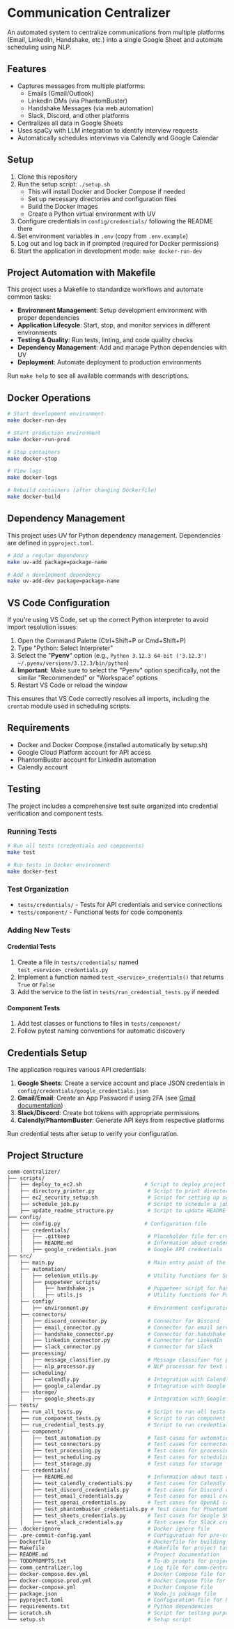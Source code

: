 # Communication Centralizer

An automated system to centralize communications from multiple platforms (Email, LinkedIn, Handshake, etc.) into a single Google Sheet and automate scheduling using NLP.

## Features

- Captures messages from multiple platforms:
  - Emails (Gmail/Outlook)
  - LinkedIn DMs (via PhantomBuster)
  - Handshake Messages (via web automation)
  - Slack, Discord, and other platforms
- Centralizes all data in Google Sheets
- Uses spaCy with LLM integration to identify interview requests
- Automatically schedules interviews via Calendly and Google Calendar

## Setup

1. Clone this repository
2. Run the setup script: `./setup.sh`
   - This will install Docker and Docker Compose if needed
   - Set up necessary directories and configuration files
   - Build the Docker images
   - Create a Python virtual environment with UV
3. Configure credentials in `config/credentials/` following the README there
4. Set environment variables in `.env` (copy from `.env.example`)
5. Log out and log back in if prompted (required for Docker permissions)
6. Start the application in development mode: `make docker-run-dev`

## Project Automation with Makefile

This project uses a Makefile to standardize workflows and automate common tasks:

- **Environment Management**: Setup development environment with proper dependencies
- **Application Lifecycle**: Start, stop, and monitor services in different environments
- **Testing & Quality**: Run tests, linting, and code quality checks
- **Dependency Management**: Add and manage Python dependencies with UV
- **Deployment**: Automate deployment to production environments

Run `make help` to see all available commands with descriptions.

## Docker Operations

```bash
# Start development environment
make docker-run-dev

# Start production environment
make docker-run-prod

# Stop containers
make docker-stop

# View logs
make docker-logs

# Rebuild containers (after changing Dockerfile)
make docker-build
```

## Dependency Management

This project uses UV for Python dependency management. Dependencies are defined in `pyproject.toml`.

```bash
# Add a regular dependency
make uv-add package=package-name

# Add a development dependency
make uv-add-dev package=package-name
```

## VS Code Configuration

If you're using VS Code, set up the correct Python interpreter to avoid import resolution issues:

1. Open the Command Palette (Ctrl+Shift+P or Cmd+Shift+P)
2. Type "Python: Select Interpreter"
3. Select the "**Pyenv**" option (e.g., `Python 3.12.3 64-bit ('3.12.3') ~/.pyenv/versions/3.12.3/bin/python`)
4. **Important**: Make sure to select the "Pyenv" option specifically, not the similar "Recommended" or "Workspace" options
5. Restart VS Code or reload the window

This ensures that VS Code correctly resolves all imports, including the `crontab` module used in scheduling scripts.

## Requirements

- Docker and Docker Compose (installed automatically by setup.sh)
- Google Cloud Platform account for API access
- PhantomBuster account for LinkedIn automation
- Calendly account

## Testing

The project includes a comprehensive test suite organized into credential verification and component tests.

### Running Tests

```bash
# Run all tests (credentials and components)
make test

# Run tests in Docker environment
make docker-test
```

### Test Organization

- `tests/credentials/` - Tests for API credentials and service connections
- `tests/component/` - Functional tests for code components

### Adding New Tests

#### Credential Tests

1. Create a file in `tests/credentials/` named `test_<service>_credentials.py`
2. Implement a function named `test_<service>_credentials()` that returns `True` or `False`
3. Add the service to the list in `tests/run_credential_tests.py` if needed

#### Component Tests

1. Add test classes or functions to files in `tests/component/`
2. Follow pytest naming conventions for automatic discovery

## Credentials Setup

The application requires various API credentials:

1. **Google Sheets**: Create a service account and place JSON credentials in `config/credentials/google_credentials.json`
2. **Gmail/Email**: Create an App Password if using 2FA (see [Gmail documentation](https://support.google.com/accounts/answer/185833))
3. **Slack/Discord**: Create bot tokens with appropriate permissions
4. **Calendly/PhantomBuster**: Generate API keys from respective platforms

Run credential tests after setup to verify your configuration.

## Project Structure

```bash
comm-centralizer/
├── scripts/
│   ├── deploy_to_ec2.sh                    # Script to deploy project to EC2 instance
│   ├── directory_printer.py                 # Script to print directory structure
│   ├── ec2_security_setup.sh                # Script for setting up security on EC2 instance
│   ├── schedule_job.py                      # Script to schedule a job
│   ├── update_readme_structure.py           # Script to update README structure
├── config/
│   ├── config.py                           # Configuration file
│   ├── credentials/
│   │   ├── .gitkeep                         # Placeholder file for credentials directory
│   │   ├── README.md                        # Information about credentials
│   │   ├── google_credentials.json          # Google API credentials
├── src/
│   ├── main.py                              # Main entry point of the project
│   ├── automation/
│   │   ├── selenium_utils.py                # Utility functions for Selenium automation
│   │   ├── puppeteer_scripts/
│   │   │   ├── handshake.js                 # Puppeteer script for handshake
│   │   │   ├── utils.js                     # Utility functions for Puppeteer scripts
│   ├── config/
│   │   ├── environment.py                   # Environment configuration
│   ├── connectors/
│   │   ├── discord_connector.py             # Connector for Discord
│   │   ├── email_connector.py               # Connector for email services
│   │   ├── handshake_connector.py           # Connector for handshake
│   │   ├── linkedin_connector.py            # Connector for LinkedIn
│   │   ├── slack_connector.py               # Connector for Slack
│   ├── processing/
│   │   ├── message_classifier.py            # Message classifier for processing
│   │   ├── nlp_processor.py                 # NLP processor for text analysis
│   ├── scheduling/
│   │   ├── calendly.py                      # Integration with Calendly for scheduling
│   │   ├── google_calendar.py               # Integration with Google Calendar for scheduling
│   ├── storage/
│   │   ├── google_sheets.py                 # Integration with Google Sheets for storage
├── tests/
│   ├── run_all_tests.py                     # Script to run all tests
│   ├── run_component_tests.py               # Script to run component tests
│   ├── run_credential_tests.py              # Script to run credential tests
│   ├── component/
│   │   ├── test_automation.py               # Test cases for automation
│   │   ├── test_connectors.py               # Test cases for connectors
│   │   ├── test_processing.py               # Test cases for processing
│   │   ├── test_scheduling.py               # Test cases for scheduling
│   │   ├── test_storage.py                  # Test cases for storage
│   ├── credentials/
│   │   ├── README.md                        # Information about test credentials
│   │   ├── test_calendly_credentials.py     # Test cases for Calendly credentials
│   │   ├── test_discord_credentials.py      # Test cases for Discord credentials
│   │   ├── test_email_credentials.py        # Test cases for email credentials
│   │   ├── test_openai_credentials.py       # Test cases for OpenAI credentials
│   │   ├── test_phantombuster_credentials.py # Test cases for Phantombuster credentials
│   │   ├── test_sheets_credentials.py       # Test cases for Google Sheets credentials
│   │   ├── test_slack_credentials.py        # Test cases for Slack credentials
├── .dockerignore                            # Docker ignore file
├── .pre-commit-config.yaml                  # Configuration for pre-commit hooks
├── Dockerfile                               # Dockerfile for building the project
├── Makefile                                 # Makefile for project tasks
├── README.md                                # Project documentation
├── TODOPROMPTS.txt                          # To-do prompts for project
├── comm_centralizer.log                     # Log file for comm-centralizer
├── docker-compose.dev.yml                   # Docker Compose file for development environment
├── docker-compose.prod.yml                  # Docker Compose file for production environment
├── docker-compose.yml                       # Docker Compose file
├── package.json                             # Node.js package file
├── pyproject.toml                           # Configuration file for Python projects
├── requirements.txt                         # Python dependencies
├── scratch.sh                               # Script for testing purposes
└── setup.sh                                 # Setup script
```